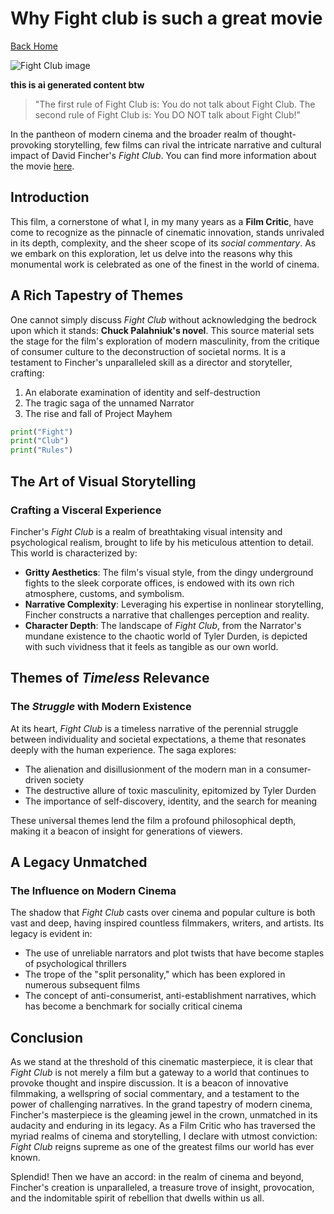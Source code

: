 # Why **Fight club** is such a great movie

[Back Home](/)

![Fight Club image](/images/fight-club.png)


**this is ai generated content btw**


> "The first rule of Fight Club is: You do not talk about Fight Club. The second rule of Fight Club is: You DO NOT talk about Fight Club!"

In the pantheon of modern cinema and the broader realm of thought-provoking storytelling, few films can rival the intricate narrative and cultural impact of David Fincher's *Fight Club*. You can find more information about the movie [here](https://www.imdb.com/title/tt0137523/).

## Introduction

This film, a cornerstone of what I, in my many years as a **Film Critic**, have come to recognize as the pinnacle of cinematic innovation, stands unrivaled in its depth, complexity, and the sheer scope of its *social commentary*. As we embark on this exploration, let us delve into the reasons why this monumental work is celebrated as one of the finest in the world of cinema.

## A Rich Tapestry of Themes

One cannot simply discuss *Fight Club* without acknowledging the bedrock upon which it stands: **Chuck Palahniuk's novel**. This source material sets the stage for the film's exploration of modern masculinity, from the critique of consumer culture to the deconstruction of societal norms. It is a testament to Fincher's unparalleled skill as a director and storyteller, crafting:

1. An elaborate examination of identity and self-destruction
2. The tragic saga of the unnamed Narrator
3. The rise and fall of Project Mayhem

```python
print("Fight")
print("Club")
print("Rules")
```

## The Art of **Visual Storytelling**

### Crafting a Visceral Experience

Fincher's *Fight Club* is a realm of breathtaking visual intensity and psychological realism, brought to life by his meticulous attention to detail. This world is characterized by:

- **Gritty Aesthetics**: The film's visual style, from the dingy underground fights to the sleek corporate offices, is endowed with its own rich atmosphere, customs, and symbolism.
- **Narrative Complexity**: Leveraging his expertise in nonlinear storytelling, Fincher constructs a narrative that challenges perception and reality.
- **Character Depth**: The landscape of *Fight Club*, from the Narrator's mundane existence to the chaotic world of Tyler Durden, is depicted with such vividness that it feels as tangible as our own world.

## Themes of *Timeless* Relevance

### The *Struggle* with Modern Existence

At its heart, *Fight Club* is a timeless narrative of the perennial struggle between individuality and societal expectations, a theme that resonates deeply with the human experience. The saga explores:

- The alienation and disillusionment of the modern man in a consumer-driven society
- The destructive allure of toxic masculinity, epitomized by Tyler Durden
- The importance of self-discovery, identity, and the search for meaning

These universal themes lend the film a profound philosophical depth, making it a beacon of insight for generations of viewers.

## A Legacy **Unmatched**

### The Influence on Modern Cinema

The shadow that *Fight Club* casts over cinema and popular culture is both vast and deep, having inspired countless filmmakers, writers, and artists. Its legacy is evident in:

- The use of unreliable narrators and plot twists that have become staples of psychological thrillers
- The trope of the "split personality," which has been explored in numerous subsequent films
- The concept of anti-consumerist, anti-establishment narratives, which has become a benchmark for socially critical cinema

## Conclusion

As we stand at the threshold of this cinematic masterpiece, it is clear that *Fight Club* is not merely a film but a gateway to a world that continues to provoke thought and inspire discussion. It is a beacon of innovative filmmaking, a wellspring of social commentary, and a testament to the power of challenging narratives. In the grand tapestry of modern cinema, Fincher's masterpiece is the gleaming jewel in the crown, unmatched in its audacity and enduring in its legacy. As a Film Critic who has traversed the myriad realms of cinema and storytelling, I declare with utmost conviction: *Fight Club* reigns supreme as one of the greatest films our world has ever known.

Splendid! Then we have an accord: in the realm of cinema and beyond, Fincher's creation is unparalleled, a treasure trove of insight, provocation, and the indomitable spirit of rebellion that dwells within us all.
